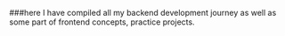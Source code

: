 ###here I have compiled all my backend development journey as well as some part of frontend concepts, practice projects. 
